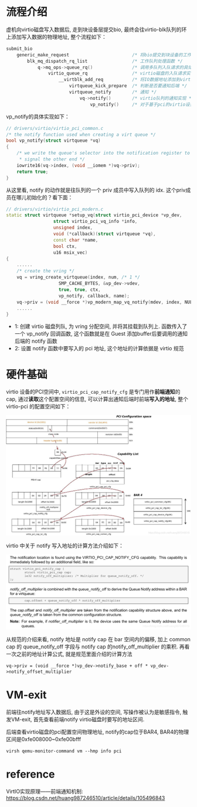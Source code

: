 
# 流程介绍

虚机向virtio磁盘写入数据后, 走到块设备层提交bio, 最终会往virtio-blk队列的环上添加写入数据的物理地址, 整个流程如下：

```cpp
submit_bio
	generic_make_request						/* 将bio提交到块设备的工作队列上去 */
		blk_mq_dispatch_rq_list					/* 工作队列处理函数 */
			q->mq_ops->queue_rq()				/* 调用多队列入队请求的具体实现 */
				virtio_queue_rq					/* virtio磁盘的入队请求实现 */
					__virtblk_add_req			/* 将IO数据地址添加到virtio的队列上 */
						virtqueue_kick_prepare	/* 判断是否要通知后端 */
						virtqueue_notify		/* 通知 */
							vq->notify()		/* virtio队列的通知实现 */
								vp_notify()		/* 对于基于pci的virtio设备, 最终调用该函数实现通知 */
```

vp_notify的具体实现如下：

```cpp
// drivers/virtio/virtio_pci_common.c
/* the notify function used when creating a virt queue */
bool vp_notify(struct virtqueue *vq)
{                
    /* we write the queue's selector into the notification register to
     * signal the other end */
    iowrite16(vq->index, (void __iomem *)vq->priv);
    return true; 
}
```

从这里看, notify 的动作就是往队列的一个 priv 成员中写入队列的 idx. 这个priv成员在哪儿初始化的？看下面：

```cpp
// drivers/virtio/virtio_pci_modern.c
static struct virtqueue *setup_vq(struct virtio_pci_device *vp_dev,
				  struct virtio_pci_vq_info *info,
				  unsigned index,
				  void (*callback)(struct virtqueue *vq),
				  const char *name,
				  bool ctx,
				  u16 msix_vec)
{
    ......
	/* create the vring */
	vq = vring_create_virtqueue(index, num, /* 1 */
				    SMP_CACHE_BYTES, &vp_dev->vdev,
				    true, true, ctx,
				    vp_notify, callback, name);
    vq->priv = (void __force *)vp_modern_map_vq_notify(mdev, index, NULL); /* 2 */
    ......
}
```

* 1: 创建 virtio 磁盘列队, 为 vring 分配空间, 并将其挂载到队列上. 函数传入了一个 vp_notify 回调函数, 这个函数就是在 Guest 添加buffer后要调用的通知后端的 notify 函数
* 2: 设置 notify 函数中要写入的 pci 地址, 这个地址的计算依据是 virtio 规范

# 硬件基础

virtio 设备的PCI空间中, `virtio_pci_cap_notify_cfg` 是专门用作**前端通知**的 cap, 通过**读取**这个配置空间的信息, 可以计算出通知后端时前端**写入的地址**, 整个 virtio-pci 的配置空间如下：

![2022-05-23-11-17-47.png](./images/2022-05-23-11-17-47.png)

virtio 中关于 notify 写入地址的计算方法介绍如下：

![2022-05-23-12-54-18.png](./images/2022-05-23-12-54-18.png)

从规范的介绍来看, notify 地址是 notify cap 在 bar 空间内的偏移, 加上 common cap 的 queue_notify_off 字段与 notify cap 的notify_off_multiplier 的乘积. 再看一次之前的地址计算公式, 就是规范里面介绍的计算方法

```
vq->priv = (void __force *)vp_dev->notify_base + off * vp_dev->notify_offset_multiplier
```

# VM-exit

前端往notify地址写入数据后, 由于这是外设的空间, 写操作被认为是敏感指令, 触发VM-exit, 首先查看前端notify virtio磁盘时要写的地址区间. 

后端查看virtio磁盘的pci配置空间物理地址, notify的cap位于BAR4, BAR4的物理区间是0xfe008000~0xfe00bfff

```
virsh qemu-monitor-command vm --hmp info pci
```

# reference

VirtIO实现原理——前端通知机制: https://blog.csdn.net/huang987246510/article/details/105496843


